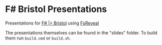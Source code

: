 # F# Bristol Presentations

Presentations for [F# |> Bristol](https://www.meetup.com/FSharpBristol/) using [FsReveal](https://github.com/fsprojects/FsReveal)

The presentations themselves can be found in the "slides" folder.  To build them run `build.cmd` or `build.sh`.